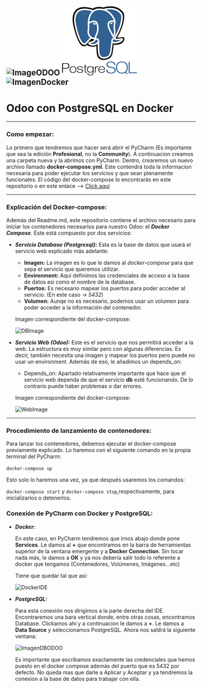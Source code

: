 ![ImageODOO](https://www.uadin.com/wp-content/uploads/2020/10/odoo_logo.png)
![ImagePostgres](https://raw.githubusercontent.com/docker-library/docs/01c12653951b2fe592c1f93a13b4e289ada0e3a1/postgres/logo.png)
![ImagenDocker](https://cdn.iconscout.com/icon/free/png-256/docker-3050921-2538289.png)
---

# Odoo con PostgreSQL en Docker

---

### Como empezar:

Lo primero que tendremos que hacer será abrir el PyCharm (Es importante que sea la edición **Profesional**, no la **Community**). A continuacion creamos una carpeta nueva y la abrimos con PyCharm. Dentro, crearemos un nuevo archivo llamado **docker-compose.yml**. 
Este contendrá toda la informacion necesaria para poder ejecutar los servicios y que sean plenamente funcionales. El código del docker-compose lo encontrarás en este repositorio o en este enlace --> [Click aquí](https://github.com/Endermaiter/OdooPostgres/blob/master/docker-compose.yml)

---

### Explicación del Docker-compose:

Además del Readme.md, este repositorio contiene el archivo necesario para iniciar los contenedores necesarios para nuestro Odoo: el ***Docker Compose***. Este está compuesto por dos servicios:

- ***Servicio Database (Postgresql):*** Esta es la base de datos que usará el servicio web explicado más adelante:
  * **Imagen:** La imagen es lo que le damos al *docker-compose* para que sepa el servicio que queremos utilizar.
  * **Environment:** Aquí definimos las credenciales de acceso a la base de datos asi como el nombre de la database.
  * **Puertos:** Es necesario mapear los puertos para poder acceder al servicio. (En este caso -> *5432*)
  * **Volumen:** Aunqe no es necesario, podemos usar un volumen para poder acceder a la información del contenedor.
  
  Imagen correspondiente del docker-compose:

  ![DBImage](https://cdn.discordapp.com/attachments/830402260336508938/1064857753299992628/Servicio_DBODOO.png)
- ***Servicio Web (Odoo):*** Este es el servicio que nos permitirá acceder a la web. La estructura es muy similar pero con algunas diferencias. Es decir, también necesita una imagen y mapear los puertos pero puede no usar un environment. Además de eso, le añadimos un depends_on:
  * Depends_on: Apartado relativamente importante que hace que el servicio web dependa de que el servicio **db** esté funcionando. De lo contrario puede haber problemas o dar errores.
  
  Imagen correspondiente del docker-compose:

  ![WebImage](https://cdn.discordapp.com/attachments/830402260336508938/1064857752947654666/Servicio_WebODOO.png)
---

### Procedimiento de lanzamiento de contenedores:

Para lanzar los contenedores, debemos ejecutar el docker-compose previamente explicado. Lo haremos con el siguiente comando en la propia terminal del PyCharm:

```docker-compose up```

Esto solo lo haremos una vez, ya que después usaremos los comandos:

```docker-compose start``` y ```docker-compose stop```,respectivamente, para inicializarlos o detenerlos.

### Conexión de PyCharm con Docker y PostgreSQL:

- ***Docker:***
  
  En este caso, en PyCharm tendremos que irnos abajo donde pone **Services**. Le damos al **+** que encontramos en la barra de herramientas superior de la ventana emergente y a **Docker Connection**. Sin tocar nada más, le damos a **OK** y ya nos debería salir todo lo referente a docker que tengamos (Contenedores, Volúmenes, Imágenes...etc)

  Tiene que quedar tal que así:

  ![DockerIDE](https://cdn.discordapp.com/attachments/830402260336508938/1064872187074453544/Captura_desde_2023-01-17_12-41-43.png)

- ***PostgreSQL:***

  Para esta conexión nos dirigimos a la parte derecha del IDE. Encontraremos una bara vertical donde, entre otras cosas, encontramos Database. Clickamos ahí y a continuacion le damos a **+**. Le damos a **Data Source** y seleccionamos PostgreSQL. Ahora nos saldrá la siguiente ventana:

  ![ImagenDBODOO](https://cdn.discordapp.com/attachments/830402260336508938/1064870687203921990/Captura_desde_2023-01-17_12-35-24.png)

  Es importante que escribamos exactamente las credenciales que hemos puesto en el docker compose además del puerto que es 5432 por defecto. No queda mas que darle a Aplicar y Aceptar y ya tendremos la conexion a la base de datos para trabajar con ella.
